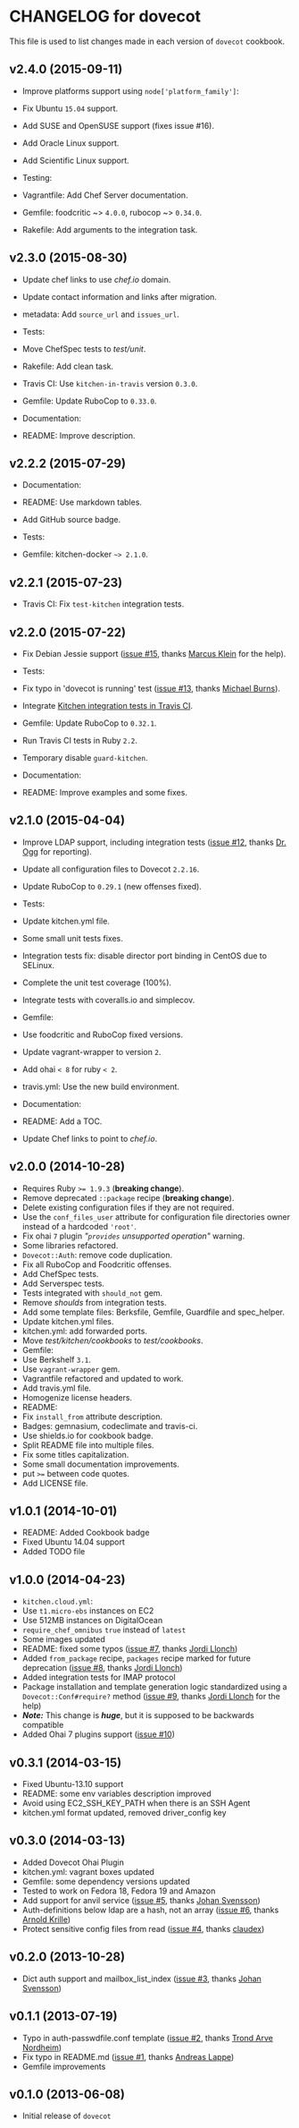 # CHANGELOG for dovecot

This file is used to list changes made in each version of `dovecot` cookbook.

## v2.4.0 (2015-09-11)

* Improve platforms support using `node['platform_family']`:
 * Fix Ubuntu `15.04` support.
 * Add SUSE and OpenSUSE support (fixes issue #16).
 * Add Oracle Linux support.
 * Add Scientific Linux support.

* Testing:
 * Vagrantfile: Add Chef Server documentation.
 * Gemfile: foodcritic ~> `4.0.0`, rubocop ~> `0.34.0`.
 * Rakefile: Add arguments to the integration task.

## v2.3.0 (2015-08-30)

* Update chef links to use *chef.io* domain.
* Update contact information and links after migration.
* metadata: Add `source_url` and `issues_url`.

* Tests:
 * Move ChefSpec tests to *test/unit*.
 * Rakefile: Add clean task.
 * Travis CI: Use `kitchen-in-travis` version `0.3.0`.
 * Gemfile: Update RuboCop to `0.33.0`.

* Documentation:
 * README: Improve description.

## v2.2.2 (2015-07-29)

* Documentation:
 * README: Use markdown tables.
 * Add GitHub source badge.

* Tests:
 * Gemfile: kitchen-docker `~> 2.1.0`.

## v2.2.1 (2015-07-23)

* Travis CI: Fix `test-kitchen` integration tests.

## v2.2.0 (2015-07-22)

* Fix Debian Jessie support ([issue #15](https://github.com/zuazo/dovecot-cookbook/issues/15), thanks [Marcus Klein](https://github.com/kleini) for the help).

* Tests:
 * Fix typo in 'dovecot is running' test ([issue #13](https://github.com/zuazo/dovecot-cookbook/pull/13), thanks [Michael Burns](https://github.com/mburns)).
 * Integrate [Kitchen integration tests in Travis CI](https://github.com/zuazo/kitchen-in-travis).
 * Gemfile: Update RuboCop to `0.32.1`.
 * Run Travis CI tests in Ruby `2.2`.
 * Temporary disable `guard-kitchen`.

* Documentation:
 * README: Improve examples and some fixes.

## v2.1.0 (2015-04-04)

* Improve LDAP support, including integration tests ([issue #12](https://github.com/zuazo/dovecot-cookbook/issues/12), thanks [Dr. Ogg](https://github.com/neallawson) for reporting).
* Update all configuration files to Dovecot `2.2.16`.
* Update RuboCop to `0.29.1` (new offenses fixed).

* Tests:
 * Update kitchen.yml file.
 * Some small unit tests fixes.
 * Integration tests fix: disable director port binding in CentOS due to SELinux.
 * Complete the unit test coverage (100%).
 * Integrate tests with coveralls.io and simplecov.
 * Gemfile:
  * Use foodcritic and RuboCop fixed versions.
  * Update vagrant-wrapper to version `2`.
  * Add ohai `< 8` for ruby `< 2`.
 * travis.yml: Use the new build environment.

* Documentation:
 * README: Add a TOC.
 * Update Chef links to point to *chef.io*.

## v2.0.0 (2014-10-28)

* Requires Ruby `>= 1.9.3` (**breaking change**).
* Remove deprecated `::package` recipe (**breaking change**).
* Delete existing configuration files if they are not required.
* Use the `conf_files_user` attribute for configuration file directories owner instead of a hardcoded `'root'`.
* Fix ohai `7` plugin *"`provides` unsupported operation"* warning.
* Some libraries refactored.
* `Dovecot::Auth`: remove code duplication.
* Fix all RuboCop and Foodcritic offenses.
* Add ChefSpec tests.
* Add Serverspec tests.
* Tests integrated with `should_not` gem.
* Remove *shoulds* from integration tests.
* Add some template files: Berksfile, Gemfile, Guardfile and spec_helper.
* Update kitchen.yml files.
* kitchen.yml: add forwarded ports.
* Move *test/kitchen/cookbooks* to *test/cookbooks*.
* Gemfile:
 * Use Berkshelf `3.1`.
 * Use `vagrant-wrapper` gem.
* Vagrantfile refactored and updated to work.
* Add travis.yml file.
* Homogenize license headers.
* README:
 * Fix `install_from` attribute description.
 * Badges: gemnasium, codeclimate and travis-ci.
 * Use shields.io for cookbook badge.
 * Split README file into multiple files.
 * Fix some titles capitalization.
 * Some small documentation improvements.
 * put `>=` between code quotes.
* Add LICENSE file.

## v1.0.1 (2014-10-01)

* README: Added Cookbook badge
* Fixed Ubuntu 14.04 support
* Added TODO file

## v1.0.0 (2014-04-23)

* `kitchen.cloud.yml`:
 * Use `t1.micro-ebs` instances on EC2
 * Use 512MB instances on DigitalOcean
 * `require_chef_omnibus` `true` instead of `latest`
 * Some images updated
* README: fixed some typos ([issue #7](https://github.com/zuazo/dovecot-cookbook/pull/7), thanks [Jordi Llonch](https://github.com/llonchj))
* Added `from_package` recipe, `packages` recipe marked for future deprecation ([issue #8](https://github.com/zuazo/dovecot-cookbook/pull/8), thanks [Jordi Llonch](https://github.com/llonchj))
* Added integration tests for IMAP protocol
* Package installation and template generation logic standardized using a `Dovecot::Conf#require?` method ([issue #9](https://github.com/zuazo/dovecot-cookbook/pull/9), thanks [Jordi Llonch](https://github.com/llonchj) for the help)
 * ***Note:*** This change is ***huge***, but it is supposed to be backwards compatible
* Added Ohai 7 plugins support ([issue #10](https://github.com/zuazo/dovecot-cookbook/pull/10))

## v0.3.1 (2014-03-15)

* Fixed Ubuntu-13.10 support
* README: some env variables description improved
* Avoid using EC2_SSH_KEY_PATH when there is an SSH Agent
* kitchen.yml format updated, removed driver_config key

## v0.3.0 (2014-03-13)

* Added Dovecot Ohai Plugin
* kitchen.yml: vagrant boxes updated
* Gemfile: some dependency versions updated
* Tested to work on Fedora 18, Fedora 19 and Amazon
* Add support for anvil service ([issue #5](https://github.com/zuazo/dovecot-cookbook/pull/5), thanks [Johan Svensson](https://github.com/loxley))
* Auth-definitions below ldap are a hash, not an array ([issue #6](https://github.com/zuazo/dovecot-cookbook/pull/6), thanks [Arnold Krille](https://github.com/kampfschlaefer))
* Protect sensitive config files from read ([issue #4](https://github.com/zuazo/dovecot-cookbook/pull/4), thanks [claudex](https://github.com/claudex))

## v0.2.0 (2013-10-28)

* Dict auth support and mailbox_list_index ([issue #3](https://github.com/zuazo/dovecot-cookbook/pull/3), thanks [Johan Svensson](https://github.com/loxley))

## v0.1.1 (2013-07-19)

* Typo in auth-passwdfile.conf template ([issue #2](https://github.com/zuazo/dovecot-cookbook/pull/2), thanks [Trond Arve Nordheim](https://github.com/tanordheim))
* Fix typo in README.md ([issue #1](https://github.com/zuazo/dovecot-cookbook/pull/1), thanks [Andreas Lappe](https://github.com/alappe))
* Gemfile improvements

## v0.1.0 (2013-06-08)

* Initial release of `dovecot`
